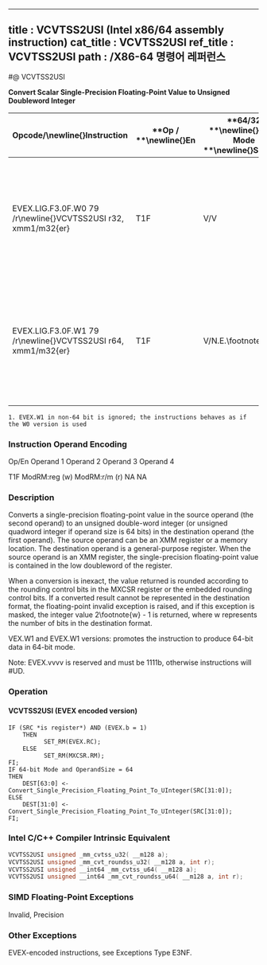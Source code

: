 ----------------------------
title : VCVTSS2USI (Intel x86/64 assembly instruction)
cat_title : VCVTSS2USI
ref_title : VCVTSS2USI
path : /X86-64 명령어 레퍼런스
----------------------------
#@ VCVTSS2USI

**Convert Scalar Single-Precision Floating-Point Value to Unsigned Doubleword Integer**

|**Opcode/**\newline{}**Instruction**|**Op / **\newline{}**En**|**64/32 **\newline{}**bit Mode **\newline{}**Support**|**CPUID **\newline{}**Feature **\newline{}**Flag**|**Description**|
|------------------------------------|-------------------------|------------------------------------------------------|--------------------------------------------------|---------------|
|EVEX.LIG.F3.0F.W0 79 /r\newline{}VCVTSS2USI r32, xmm1/m32{er}|T1F|V/V|AVX512F|Convert one single-precision floating-point value from xmm1/m32 to one unsigned doubleword integer in r32.|
|EVEX.LIG.F3.0F.W1 79 /r\newline{}VCVTSS2USI r64, xmm1/m32{er}|T1F|V/N.E.\footnote{1}|AVX512F|Convert one single-precision floating-point value from xmm1/m32 to one unsigned quadword integer in r64.|
||||||

```note
1. EVEX.W1 in non-64 bit is ignored; the instructions behaves as if the W0 version is used
```
###                                                        Instruction Operand Encoding


Op/En Operand 1 Operand 2 Operand 3 Operand 4

 T1F ModRM:reg (w) ModRM:r/m (r) NA NA

### Description


Converts a single-precision floating-point value in the source operand (the second operand) to an unsigned double-word integer (or unsigned quadword integer if operand size is 64 bits) in the destination operand (the first operand). The source operand can be an XMM register or a memory location. The destination operand is a general-purpose register. When the source operand is an XMM register, the single-precision floating-point value is contained in the low doubleword of the register.

When a conversion is inexact, the value returned is rounded according to the rounding control bits in the MXCSR register or the embedded rounding control bits. If a converted result cannot be represented in the destination format, the floating-point invalid exception is raised, and if this exception is masked, the integer value 2\footnote{w}  - 1 is returned, where w represents the number of bits in the destination format.

VEX.W1 and EVEX.W1 versions: promotes the instruction to produce 64-bit data in 64-bit mode.

Note: EVEX.vvvv is reserved and must be 1111b, otherwise instructions will #UD.


### Operation
#### VCVTSS2USI (EVEX encoded version)
```info-verb
IF (SRC *is register*) AND (EVEX.b = 1) 
    THEN
          SET_RM(EVEX.RC);
    ELSE 
          SET_RM(MXCSR.RM);
FI;
IF 64-bit Mode and OperandSize = 64
THEN
    DEST[63:0] <-  Convert_Single_Precision_Floating_Point_To_UInteger(SRC[31:0]);
ELSE
    DEST[31:0] <-  Convert_Single_Precision_Floating_Point_To_UInteger(SRC[31:0]);
FI;
```

### Intel C/C++ Compiler Intrinsic Equivalent

```cpp
VCVTSS2USI unsigned _mm_cvtss_u32( __m128 a);
VCVTSS2USI unsigned _mm_cvt_roundss_u32( __m128 a, int r);
VCVTSS2USI unsigned __int64 _mm_cvtss_u64( __m128 a);
VCVTSS2USI unsigned __int64 _mm_cvt_roundss_u64( __m128 a, int r);
```
### SIMD Floating-Point Exceptions


Invalid, Precision

### Other Exceptions


EVEX-encoded instructions, see Exceptions Type E3NF.

